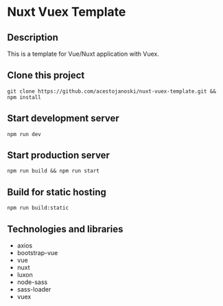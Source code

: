 # Nuxt Vuex Template

## Description

This is a template for Vue/Nuxt application with Vuex.

## Clone this project

`git clone https://github.com/acestojanoski/nuxt-vuex-template.git && npm install`

## Start development server

`npm run dev`

## Start production server

`npm run build && npm run start`

## Build for static hosting

`npm run build:static`

## Technologies and libraries

*   axios
*   bootstrap-vue
*   vue
*   nuxt
*   luxon
*   node-sass
*   sass-loader
*   vuex
